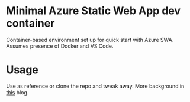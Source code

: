 # Minimal Azure Static Web App dev container
Container-based environment set up for quick start with Azure SWA. 
Assumes presence of Docker and VS Code.

# Usage
Use as reference or clone the repo and tweak away.
More background in [this](https://blog.wiseowls.co.nz/index.php/2021/09/03/azure-static-web-apps--lazy-dev-environment) blog.